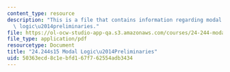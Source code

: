 ```yaml
---
content_type: resource
description: "This is a file that contains information regarding modal logic modal\
  \ logic\u2014preliminaries."
file: https://ol-ocw-studio-app-qa.s3.amazonaws.com/courses/24-244-modal-logic-spring-2015/50363ecd8c1ebfd167f762554adb3434_MIT24_244S15_Preliminaries.pdf
file_type: application/pdf
resourcetype: Document
title: "24.244s15 Modal Logic\u2014Preliminaries"
uid: 50363ecd-8c1e-bfd1-67f7-62554adb3434
---
```

